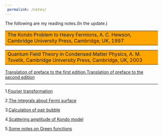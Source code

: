 ```yaml
---
 permalink: /notes/
---
```

The following are my reading notes.(In the update.)
<table><tr><td bgcolor=orange>The Kondo Problem to Heavy Fermions, A. C. Hewson, Cambridge University Press, Cambridge, UK, 1997</td></tr></table>


<table><tr><td bgcolor=orange>Quantum Field Theory in Condensed Matter Physics, A. M. Tsvelik, Cambridge University Press, Cambridge, UK, 2003</td></tr></table>

[Translation of preface to the first edition](../assets/QFT_in_CMP_1.pdf),[Translation of preface to the second edition](../assets/QFT_in_CMP_2.pdf)




-------------------------------------------------
1.[Fourier transformation](../assets/Fourier_Transformation.pdf)

2.[The integrals about Fermi surface](../assets/The_integrals_about_Fermi_surface.pdf)

3.[Calculation of pair bubble](../assets/pair_bubble.pdf)

4.[Scattering amplitude of Kondo model](../assets/scattering_amplitude.pdf)

5.[Some notes on Green functions](../assets/Green_function.pdf)





